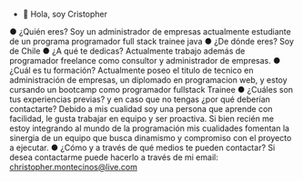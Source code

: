 - 👋 Hola, soy Cristopher

● ¿Quién eres? 
Soy un administrador de empresas actualmente estudiante de un programa programador full stack trainee java
● ¿De dónde eres?
Soy de Chile
● ¿A qué te dedicas? 
Actualmente trabajo además de programador freelance como consultor y administrador de empresas.
● ¿Cuál es tu formación? 
Actualmente poseo el titulo de tecnico en administración de empresas, un diplomado en programacion web, y estoy cursando un bootcamp como programador fullstack Trainee
● ¿Cuáles son tus experiencias previas? y en caso que no tengas ¿por qué deberían contactarte? 
Debido a mis cualidad soy una persona que aprende con facilidad, le gusta trabajar en equipo y ser proactiva. Si bien recién me estoy integrando al mundo de la programación mis cualidades fomentan la sinergia de un equipo que busca dinamismo y compromiso con el proyecto a ejecutar.
● ¿Cómo y a través de qué medios te pueden contactar?
Si desea contactarme puede hacerlo a través de mi email: christopher.montecinos@live.com

<!---
CrisFMR/CrisFMR is a ✨ special ✨ repository because its `README.md` (this file) appears on your GitHub profile.
You can click the Preview link to take a look at your changes.
--->
